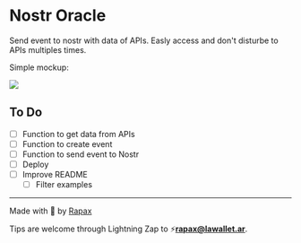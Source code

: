 # Nostr Oracle

Send event to nostr with data of APIs. Easly access and don't disturbe to APIs multiples times.

Simple mockup:

<img src="https://image.nostr.build/796f078c2171da23362fae600a04a878c7608849d51a2ed21de139ddfffa4887.jpg">

## To Do

-   [ ] Function to get data from APIs
-   [ ] Function to create event
-   [ ] Function to send event to Nostr
-   [ ] Deploy
-   [ ] Improve README
    -   [ ] Filter examples

---

Made with :open_hands: by [Rapax](https://rapax.dev)

Tips are welcome through Lightning Zap to :zap:**rapax@lawallet.ar**.
